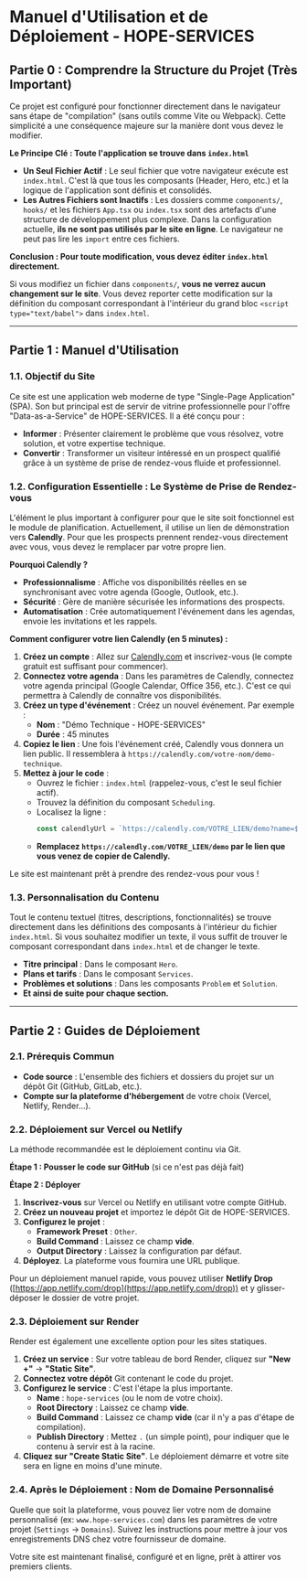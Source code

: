 # Manuel d'Utilisation et de Déploiement - HOPE-SERVICES

## Partie 0 : Comprendre la Structure du Projet (Très Important)

Ce projet est configuré pour fonctionner directement dans le navigateur sans étape de "compilation" (sans outils comme Vite ou Webpack). Cette simplicité a une conséquence majeure sur la manière dont vous devez le modifier.

**Le Principe Clé : Toute l'application se trouve dans `index.html`**

-   **Un Seul Fichier Actif** : Le seul fichier que votre navigateur exécute est `index.html`. C'est là que tous les composants (Header, Hero, etc.) et la logique de l'application sont définis et consolidés.
-   **Les Autres Fichiers sont Inactifs** : Les dossiers comme `components/`, `hooks/` et les fichiers `App.tsx` ou `index.tsx` sont des artefacts d'une structure de développement plus complexe. Dans la configuration actuelle, **ils ne sont pas utilisés par le site en ligne**. Le navigateur ne peut pas lire les `import` entre ces fichiers.

**Conclusion : Pour toute modification, vous devez éditer `index.html` directement.**

Si vous modifiez un fichier dans `components/`, **vous ne verrez aucun changement sur le site**. Vous devez reporter cette modification sur la définition du composant correspondant à l'intérieur du grand bloc `<script type="text/babel">` dans `index.html`.

---

## Partie 1 : Manuel d'Utilisation

### 1.1. Objectif du Site

Ce site est une application web moderne de type "Single-Page Application" (SPA). Son but principal est de servir de vitrine professionnelle pour l'offre "Data-as-a-Service" de HOPE-SERVICES. Il a été conçu pour :
- **Informer** : Présenter clairement le problème que vous résolvez, votre solution, et votre expertise technique.
- **Convertir** : Transformer un visiteur intéressé en un prospect qualifié grâce à un système de prise de rendez-vous fluide et professionnel.

### 1.2. Configuration Essentielle : Le Système de Prise de Rendez-vous

L'élément le plus important à configurer pour que le site soit fonctionnel est le module de planification. Actuellement, il utilise un lien de démonstration vers **Calendly**. Pour que les prospects prennent rendez-vous directement avec vous, vous devez le remplacer par votre propre lien.

**Pourquoi Calendly ?**
- **Professionnalisme** : Affiche vos disponibilités réelles en se synchronisant avec votre agenda (Google, Outlook, etc.).
- **Sécurité** : Gère de manière sécurisée les informations des prospects.
- **Automatisation** : Crée automatiquement l'événement dans les agendas, envoie les invitations et les rappels.

**Comment configurer votre lien Calendly (en 5 minutes) :**

1.  **Créez un compte** : Allez sur [Calendly.com](https://calendly.com) et inscrivez-vous (le compte gratuit est suffisant pour commencer).
2.  **Connectez votre agenda** : Dans les paramètres de Calendly, connectez votre agenda principal (Google Calendar, Office 356, etc.). C'est ce qui permettra à Calendly de connaître vos disponibilités.
3.  **Créez un type d'événement** : Créez un nouvel événement. Par exemple :
    *   **Nom** : "Démo Technique - HOPE-SERVICES"
    *   **Durée** : 45 minutes
4.  **Copiez le lien** : Une fois l'événement créé, Calendly vous donnera un lien public. Il ressemblera à `https://calendly.com/votre-nom/demo-technique`.
5.  **Mettez à jour le code** :
    *   Ouvrez le fichier : `index.html` (rappelez-vous, c'est le seul fichier actif).
    *   Trouvez la définition du composant `Scheduling`.
    *   Localisez la ligne :
        ```javascript
        const calendlyUrl = `https://calendly.com/VOTRE_LIEN/demo?name=${encodeURIComponent(formData.name)}&email=${encodeURIComponent(formData.email)}`;
        ```
    *   **Remplacez `https://calendly.com/VOTRE_LIEN/demo` par le lien que vous venez de copier de Calendly.**

Le site est maintenant prêt à prendre des rendez-vous pour vous !

### 1.3. Personnalisation du Contenu

Tout le contenu textuel (titres, descriptions, fonctionnalités) se trouve directement dans les définitions des composants à l'intérieur du fichier `index.html`. Si vous souhaitez modifier un texte, il vous suffit de trouver le composant correspondant dans `index.html` et de changer le texte.

- **Titre principal** : Dans le composant `Hero`.
- **Plans et tarifs** : Dans le composant `Services`.
- **Problèmes et solutions** : Dans les composants `Problem` et `Solution`.
- **Et ainsi de suite pour chaque section.**

---

## Partie 2 : Guides de Déploiement

### 2.1. Prérequis Commun

- **Code source** : L'ensemble des fichiers et dossiers du projet sur un dépôt Git (GitHub, GitLab, etc.).
- **Compte sur la plateforme d'hébergement** de votre choix (Vercel, Netlify, Render...).

### 2.2. Déploiement sur Vercel ou Netlify

La méthode recommandée est le déploiement continu via Git.

**Étape 1 : Pousser le code sur GitHub** (si ce n'est pas déjà fait)

**Étape 2 : Déployer**

1.  **Inscrivez-vous** sur Vercel ou Netlify en utilisant votre compte GitHub.
2.  **Créez un nouveau projet** et importez le dépôt Git de HOPE-SERVICES.
3.  **Configurez le projet** :
    *   **Framework Preset** : `Other`.
    *   **Build Command** : Laissez ce champ **vide**.
    *   **Output Directory** : Laissez la configuration par défaut.
4.  **Déployez**. La plateforme vous fournira une URL publique.

Pour un déploiement manuel rapide, vous pouvez utiliser **Netlify Drop** ([https://app.netlify.com/drop](https://app.netlify.com/drop)) et y glisser-déposer le dossier de votre projet.

### 2.3. Déploiement sur Render

Render est également une excellente option pour les sites statiques.

1.  **Créez un service** : Sur votre tableau de bord Render, cliquez sur **"New +"** -> **"Static Site"**.
2.  **Connectez votre dépôt** Git contenant le code du projet.
3.  **Configurez le service** : C'est l'étape la plus importante.
    *   **Name** : `hope-services` (ou le nom de votre choix).
    *   **Root Directory** : Laissez ce champ **vide**.
    *   **Build Command** : Laissez ce champ **vide** (car il n'y a pas d'étape de compilation).
    *   **Publish Directory** : Mettez `.` (un simple point), pour indiquer que le contenu à servir est à la racine.
4.  **Cliquez sur "Create Static Site"**. Le déploiement démarre et votre site sera en ligne en moins d'une minute.

### 2.4. Après le Déploiement : Nom de Domaine Personnalisé

Quelle que soit la plateforme, vous pouvez lier votre nom de domaine personnalisé (ex: `www.hope-services.com`) dans les paramètres de votre projet (`Settings` -> `Domains`). Suivez les instructions pour mettre à jour vos enregistrements DNS chez votre fournisseur de domaine.

Votre site est maintenant finalisé, configuré et en ligne, prêt à attirer vos premiers clients.